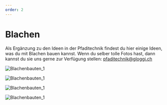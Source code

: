 ```yaml
---
order: 2
---
```

# Blachen

Als Ergänzung zu den Ideen in der Pfaditechnik findest du hier einige Ideen, was du mit Blachen bauen kannst. Wenn du selber tolle Fotos hast, dann kannst du sie uns gerne zur Verfügung stellen: pfaditechnik@gloggi.ch


![Blachenbauten_1](/blachen/Blachenbauten_1.jpg)

![Blachenbauten_1](/blachen/Blachenbauten_2.jpg)

![Blachenbauten_1](/blachen/Blachenbauten_3.jpg)

![Blachenbauten_1](/blachen/Blachenbauten_4.jpg)

